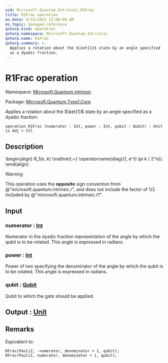 ```yaml
---
uid: Microsoft.Quantum.Intrinsic.R1Frac
title: R1Frac operation
ms.date: 9/22/2022 12:00:00 AM
ms.topic: managed-reference
qsharp.kind: operation
qsharp.namespace: Microsoft.Quantum.Intrinsic
qsharp.name: R1Frac
qsharp.summary: >-
  Applies a rotation about the $\ket{1}$ state by an angle specified
  as a dyadic fraction.
---
```


# R1Frac operation

Namespace: [Microsoft.Quantum.Intrinsic](xref:Microsoft.Quantum.Intrinsic)

Package: [Microsoft.Quantum.Type1.Core](https://nuget.org/packages/Microsoft.Quantum.Type1.Core)


Applies a rotation about the $\ket{1}$ state by an angle specifiedas a dyadic fraction.

```qsharp
operation R1Frac (numerator : Int, power : Int, qubit : Qubit) : Unit is Adj + Ctl
```


## Description

\begin{align}R_1(n, k) \mathrel{:=}\operatorname{diag}(1, e^{i \pi k / 2^n}).\end{align}> [!WARNING]> This operation uses the **opposite** sign convention from> @"microsoft.quantum.intrinsic.r", and does not include the> factor of $1/ 2$ included by @"microsoft.quantum.intrinsic.r1".

## Input

### numerator : [Int](xref:microsoft.quantum.qsharp.valueliterals#int-literals)

Numerator in the dyadic fraction representation of the angleby which the qubit is to be rotated. This angle is expressed in radians.


### power : [Int](xref:microsoft.quantum.qsharp.valueliterals#int-literals)

Power of two specifying the denominator of the angle by whichthe qubit is to be rotated. This angle is expressed in radians.


### qubit : [Qubit](xref:microsoft.quantum.qsharp.valueliterals#qubit-literals)

Qubit to which the gate should be applied.



## Output : [Unit](xref:microsoft.quantum.qsharp.valueliterals#unit-literal)



## Remarks

Equivalent to:```qsharpRFrac(PauliZ, -numerator, denominator + 1, qubit);RFrac(PauliI, numerator, denominator + 1, qubit);```